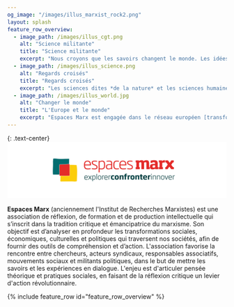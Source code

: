 ```yaml
---
og_image: "/images/illus_marxist_rock2.png"
layout: splash
feature_row_overview:
  - image_path: /images/illus_cgt.png
    alt: "Science militante"
    title: "Science militante"
    excerpt: "Nous croyons que les savoirs changent le monde. Les idées, concepts et outils que nous élaborons sont destinés à **appuyer l'action** de celles et ceux qui aspirent à une société plus solidaire et plus libre."
  - image_path: /images/illus_science.png
    alt: "Regards croisés"
    title: "Regards croisés"
    excerpt: "Les sciences dites *de la nature* et les sciences humaines sont trop souvent présentées comme étanches, sinon même antagoniques. Nous proposons d'aborder les problèmes **sous un angle résolument pluridisciplinaire**."
  - image_path: /images/illus_world.jpg
    alt: "Changer le monde"
    title: "L'Europe et le monde"
    excerpt: "Espaces Marx est engagée dans le réseau européen [transform! europe](https://transform-network.net/). Les idées et ressources que nous mettons à la disposition de la lutte sont élaborées **avec des militants et intellectuels de nombreux pays**."
---
```


{: .text-center}
![Espaces Marx](/images/banniere_em.jpg)

**Espaces Marx** (anciennement l'Institut de Recherches Marxistes) est une association de réflexion, de formation et de production intellectuelle qui s’inscrit dans la tradition critique et émancipatrice du marxisme. Son objectif est d’analyser en profondeur les transformations sociales, économiques, culturelles et politiques qui traversent nos sociétés, afin de fournir des outils de compréhension et d’action. L'association favorise la rencontre entre chercheurs, acteurs syndicaux, responsables associatifs, mouvements sociaux et militants politiques, dans le but de mettre les savoirs et les expériences en dialogue. L'enjeu est d'articuler pensée théorique et pratiques sociales, en faisant de la réflexion critique un levier d'action révolutionnaire.

{% include feature_row id="feature_row_overview" %}
